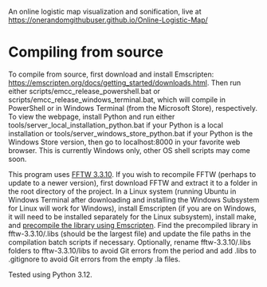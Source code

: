 An online logistic map visualization and sonification, live at https://onerandomgithubuser.github.io/Online-Logistic-Map/

# Compiling from source

To compile from source, first download and install Emscripten: https://emscripten.org/docs/getting_started/downloads.html. Then run either scripts/emcc_release_powershell.bat or scripts/emcc_release_windows_terminal.bat, which will compile in PowerShell or in Windows Terminal (from the Microsoft Store), respectively. To view the webpage, install Python and run either tools/server_local_installation_python.bat if your Python is a local installation or tools/server_windows_store_python.bat if your Python is the Windows Store version, then go to localhost:8000 in your favorite web browser. This is currently Windows only, other OS shell scripts may come soon.

This program uses [FFTW 3.3.10](http://www.fftw.org/). If you wish to recompile FFTW (perhaps to update to a newer version), first download FFTW and extract it to a folder in the root directory of the project. In a Linux system (running Ubuntu in Windows Terminal after downloading and installing the Windows Subsystem for Linux will work for Windows), install Emscripten (if you are on Windows, it will need to be installed separately for the Linux subsystem), install make, and [precompile the library using Emscripten](https://emscripten.org/docs/compiling/Building-Projects.html). Find the precompiled library in fftw-3.3.10/.libs (should be the largest file) and update the file paths in the compilation batch scripts if necessary. Optionally, rename fftw-3.3.10/.libs folders to fftw-3.3.10/libs to avoid Git errors from the period and add .libs to .gitignore to avoid Git errors from the empty .la files.

Tested using Python 3.12.